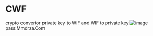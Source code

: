 # CWF
crypto convertor private key to WIF and WIF to private key
![image](https://github.com/user-attachments/assets/c868b0c5-b143-408b-8142-1cdbe54a334e)
pass:Mmdrza.Com
